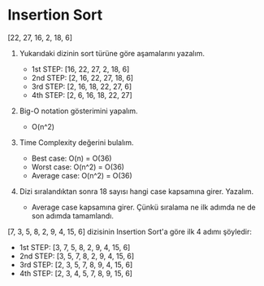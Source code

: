 # Insertion Sort
[22, 27, 16, 2, 18, 6]

1. Yukarıdaki dizinin sort türüne göre aşamalarını yazalım.
   - 1st STEP: [16, 22, 27, 2, 18, 6]
   - 2nd STEP: [2, 16, 22, 27, 18, 6]
   - 3rd STEP: [2, 16, 18, 22, 27, 6]
   - 4th STEP: [2, 6, 16, 18, 22, 27]

2. Big-O notation gösterimini yapalım.
   - O(n^2)

3. Time Complexity değerini bulalım.
   - Best case: O(n) = O(36)
   - Worst case: O(n^2) = O(36)
   - Average case: O(n^2) = O(36)

4. Dizi sıralandıktan sonra 18 sayısı hangi case kapsamına girer. Yazalım.
   - Average case kapsamına girer. Çünkü sıralama ne ilk adımda ne de son adımda tamamlandı.

[7, 3, 5, 8, 2, 9, 4, 15, 6] dizisinin Insertion Sort'a göre ilk 4 adımı şöyledir:
   - 1st STEP: [3, 7, 5, 8, 2, 9, 4, 15, 6]
   - 2nd STEP: [3, 5, 7, 8, 2, 9, 4, 15, 6]
   - 3rd STEP: [2, 3, 5, 7, 8, 9, 4, 15, 6]
   - 4th STEP: [2, 3, 4, 5, 7, 8, 9, 15, 6]
